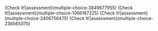 {Check It!|assessment}(multiple-choice-3849677955)
{Check It!|assessment}(multiple-choice-1066167225)
{Check It!|assessment}(multiple-choice-2406756475)
{Check It!|assessment}(multiple-choice-236565070)

